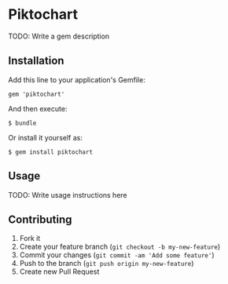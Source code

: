 # Piktochart

TODO: Write a gem description

## Installation

Add this line to your application's Gemfile:

    gem 'piktochart'

And then execute:

    $ bundle

Or install it yourself as:

    $ gem install piktochart

## Usage

TODO: Write usage instructions here

## Contributing

1. Fork it
2. Create your feature branch (`git checkout -b my-new-feature`)
3. Commit your changes (`git commit -am 'Add some feature'`)
4. Push to the branch (`git push origin my-new-feature`)
5. Create new Pull Request
